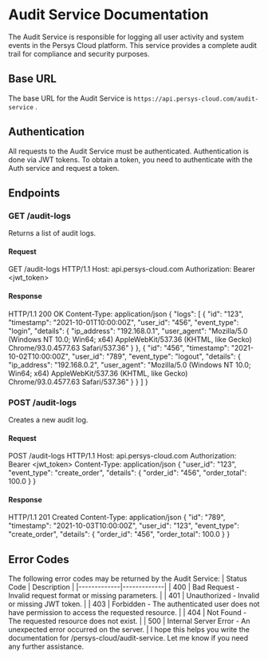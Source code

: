 # Audit Service Documentation
The Audit Service is responsible for logging all user activity and system events in the Persys Cloud platform. This service provides a complete audit trail for compliance and security purposes.
## Base URL
The base URL for the Audit Service is  `https://api.persys-cloud.com/audit-service` .
## Authentication
All requests to the Audit Service must be authenticated. Authentication is done via JWT tokens. To obtain a token, you need to authenticate with the Auth service and request a token.
## Endpoints
### GET /audit-logs
Returns a list of audit logs.
#### Request
GET /audit-logs HTTP/1.1
Host: api.persys-cloud.com
Authorization: Bearer <jwt_token>
#### Response
HTTP/1.1 200 OK
Content-Type: application/json
{
"logs": [
{
"id": "123",
"timestamp": "2021-10-01T10:00:00Z",
"user_id": "456",
"event_type": "login",
"details": {
"ip_address": "192.168.0.1",
"user_agent": "Mozilla/5.0 (Windows NT 10.0; Win64; x64) AppleWebKit/537.36 (KHTML, like Gecko) Chrome/93.0.4577.63 Safari/537.36"
}
},
{
"id": "456",
"timestamp": "2021-10-02T10:00:00Z",
"user_id": "789",
"event_type": "logout",
"details": {
"ip_address": "192.168.0.2",
"user_agent": "Mozilla/5.0 (Windows NT 10.0; Win64; x64) AppleWebKit/537.36 (KHTML, like Gecko) Chrome/93.0.4577.63 Safari/537.36"
}
}
]
}
### POST /audit-logs
Creates a new audit log.
#### Request
POST /audit-logs HTTP/1.1
Host: api.persys-cloud.com
Authorization: Bearer <jwt_token>
Content-Type: application/json
{
"user_id": "123",
"event_type": "create_order",
"details": {
"order_id": "456",
"order_total": 100.0
}
}
#### Response
HTTP/1.1 201 Created
Content-Type: application/json
{
"id": "789",
"timestamp": "2021-10-03T10:00:00Z",
"user_id": "123",
"event_type": "create_order",
"details": {
"order_id": "456",
"order_total": 100.0
}
}
## Error Codes
The following error codes may be returned by the Audit Service:
| Status Code | Description |
|-------------|-------------|
| 400 | Bad Request - Invalid request format or missing parameters. |
| 401 | Unauthorized - Invalid or missing JWT token. |
| 403 | Forbidden - The authenticated user does not have permission to access the requested resource. |
| 404 | Not Found - The requested resource does not exist. |
| 500 | Internal Server Error - An unexpected error occurred on the server. |
I hope this helps you write the documentation for /persys-cloud/audit-service. Let me know if you need any further assistance.